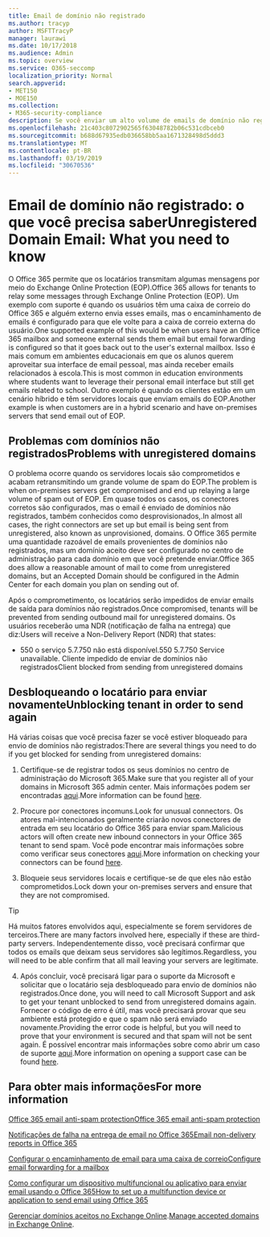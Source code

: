 ```yaml
---
title: Email de domínio não registrado
ms.author: tracyp
author: MSFTTracyP
manager: laurawi
ms.date: 10/17/2018
ms.audience: Admin
ms.topic: overview
ms.service: O365-seccomp
localization_priority: Normal
search.appverid:
- MET150
- MOE150
ms.collection:
- M365-security-compliance
description: Se você enviar um alto volume de emails de domínio não registrados, correrá o risco de que seu email fique bloqueado. Leia este artigo para saber mais.
ms.openlocfilehash: 21c403c8072902565f63048782b06c531cdbceb0
ms.sourcegitcommit: b688d67935edb036658bb5aa1671328498d5ddd3
ms.translationtype: MT
ms.contentlocale: pt-BR
ms.lasthandoff: 03/19/2019
ms.locfileid: "30670536"
---
```

# <a name="unregistered-domain-email-what-you-need-to-know"></a><span data-ttu-id="7d0b9-104">Email de domínio não registrado: o que você precisa saber</span><span class="sxs-lookup"><span data-stu-id="7d0b9-104">Unregistered Domain Email: What you need to know</span></span>

<span data-ttu-id="7d0b9-105">O Office 365 permite que os locatários transmitam algumas mensagens por meio do Exchange Online Protection (EOP).</span><span class="sxs-lookup"><span data-stu-id="7d0b9-105">Office 365 allows for tenants to relay some messages through Exchange Online Protection (EOP).</span></span> <span data-ttu-id="7d0b9-106">Um exemplo com suporte é quando os usuários têm uma caixa de correio do Office 365 e alguém externo envia esses emails, mas o encaminhamento de emails é configurado para que ele volte para a caixa de correio externa do usuário.</span><span class="sxs-lookup"><span data-stu-id="7d0b9-106">One supported example of this would be when users have an Office 365 mailbox and someone external sends them email but email forwarding is configured so that it goes back out to the user's external mailbox.</span></span> <span data-ttu-id="7d0b9-107">Isso é mais comum em ambientes educacionais em que os alunos querem aproveitar sua interface de email pessoal, mas ainda receber emails relacionados à escola.</span><span class="sxs-lookup"><span data-stu-id="7d0b9-107">This is most common in education environments where students want to leverage their personal email interface but still get emails related to school.</span></span> <span data-ttu-id="7d0b9-108">Outro exemplo é quando os clientes estão em um cenário híbrido e têm servidores locais que enviam emails do EOP.</span><span class="sxs-lookup"><span data-stu-id="7d0b9-108">Another example is when customers are in a hybrid scenario and have on-premises servers that send email out of EOP.</span></span>

## <a name="problems-with-unregistered-domains"></a><span data-ttu-id="7d0b9-109">Problemas com domínios não registrados</span><span class="sxs-lookup"><span data-stu-id="7d0b9-109">Problems with unregistered domains</span></span>

<span data-ttu-id="7d0b9-110">O problema ocorre quando os servidores locais são comprometidos e acabam retransmitindo um grande volume de spam do EOP.</span><span class="sxs-lookup"><span data-stu-id="7d0b9-110">The problem is when on-premises servers get compromised and end up relaying a large volume of spam out of EOP.</span></span> <span data-ttu-id="7d0b9-111">Em quase todos os casos, os conectores corretos são configurados, mas o email é enviado de domínios não registrados, também conhecidos como desprovisionados,.</span><span class="sxs-lookup"><span data-stu-id="7d0b9-111">In almost all cases, the right connectors are set up but email is being sent from unregistered, also known as unprovisioned, domains.</span></span> <span data-ttu-id="7d0b9-112">O Office 365 permite uma quantidade razoável de emails provenientes de domínios não registrados, mas um domínio aceito deve ser configurado no centro de administração para cada domínio em que você pretende enviar.</span><span class="sxs-lookup"><span data-stu-id="7d0b9-112">Office 365 does allow a reasonable amount of mail to come from unregistered domains, but an Accepted Domain should be configured in the Admin Center for each domain you plan on sending out of.</span></span>

<span data-ttu-id="7d0b9-113">Após o comprometimento, os locatários serão impedidos de enviar emails de saída para domínios não registrados.</span><span class="sxs-lookup"><span data-stu-id="7d0b9-113">Once compromised, tenants will be prevented from sending outbound mail for unregistered domains.</span></span> <span data-ttu-id="7d0b9-114">Os usuários receberão uma NDR (notificação de falha na entrega) que diz:</span><span class="sxs-lookup"><span data-stu-id="7d0b9-114">Users will receive a Non-Delivery Report (NDR) that states:</span></span>

- <span data-ttu-id="7d0b9-115">550 o serviço 5.7.750 não está disponível.</span><span class="sxs-lookup"><span data-stu-id="7d0b9-115">550 5.7.750 Service unavailable.</span></span> <span data-ttu-id="7d0b9-116">Cliente impedido de enviar de domínios não registrados</span><span class="sxs-lookup"><span data-stu-id="7d0b9-116">Client blocked from sending from unregistered domains</span></span>

## <a name="unblocking-tenant-in-order-to-send-again"></a><span data-ttu-id="7d0b9-117">Desbloqueando o locatário para enviar novamente</span><span class="sxs-lookup"><span data-stu-id="7d0b9-117">Unblocking tenant in order to send again</span></span>

<span data-ttu-id="7d0b9-118">Há várias coisas que você precisa fazer se você estiver bloqueado para envio de domínios não registrados:</span><span class="sxs-lookup"><span data-stu-id="7d0b9-118">There are several things you need to do if you get blocked for sending from unregistered domains:</span></span>

1. <span data-ttu-id="7d0b9-119">Certifique-se de registrar todos os seus domínios no centro de administração do Microsoft 365.</span><span class="sxs-lookup"><span data-stu-id="7d0b9-119">Make sure that you register all of your domains in Microsoft 365 admin center.</span></span> <span data-ttu-id="7d0b9-120">Mais informações podem ser encontradas [aqui](https://docs.microsoft.com/en-us/exchange/mail-flow-best-practices/manage-accepted-domains/manage-accepted-domains).</span><span class="sxs-lookup"><span data-stu-id="7d0b9-120">More information can be found [here](https://docs.microsoft.com/en-us/exchange/mail-flow-best-practices/manage-accepted-domains/manage-accepted-domains).</span></span>

2. <span data-ttu-id="7d0b9-121">Procure por conectores incomuns.</span><span class="sxs-lookup"><span data-stu-id="7d0b9-121">Look for unusual connectors.</span></span> <span data-ttu-id="7d0b9-122">Os atores mal-intencionados geralmente criarão novos conectores de entrada em seu locatário do Office 365 para enviar spam.</span><span class="sxs-lookup"><span data-stu-id="7d0b9-122">Malicious actors will often create new inbound connectors in your Office 365 tenant to send spam.</span></span> <span data-ttu-id="7d0b9-123">Você pode encontrar mais informações sobre como verificar seus conectores [aqui](https://docs.microsoft.com/en-us/powershell/module/exchange/mail-flow/get-inboundconnector?view=exchange-ps).</span><span class="sxs-lookup"><span data-stu-id="7d0b9-123">More information on checking your connectors can be found [here](https://docs.microsoft.com/en-us/powershell/module/exchange/mail-flow/get-inboundconnector?view=exchange-ps).</span></span> 

3. <span data-ttu-id="7d0b9-124">Bloqueie seus servidores locais e certifique-se de que eles não estão comprometidos.</span><span class="sxs-lookup"><span data-stu-id="7d0b9-124">Lock down your on-premises servers and ensure that they are not compromised.</span></span>

> [!TIP]
> <span data-ttu-id="7d0b9-125">Há muitos fatores envolvidos aqui, especialmente se forem servidores de terceiros.</span><span class="sxs-lookup"><span data-stu-id="7d0b9-125">There are many factors involved here, especially if these are third-party servers.</span></span> <span data-ttu-id="7d0b9-126">Independentemente disso, você precisará confirmar que todos os emails que deixam seus servidores são legítimos.</span><span class="sxs-lookup"><span data-stu-id="7d0b9-126">Regardless, you will need to be able confirm that  all mail leaving your servers are legitimate.</span></span>

4. <span data-ttu-id="7d0b9-127">Após concluir, você precisará ligar para o suporte da Microsoft e solicitar que o locatário seja desbloqueado para envio de domínios não registrados.</span><span class="sxs-lookup"><span data-stu-id="7d0b9-127">Once done, you will need to call Microsoft Support and ask to get your tenant unblocked to send from unregistered domains again.</span></span>  <span data-ttu-id="7d0b9-128">Fornecer o código de erro é útil, mas você precisará provar que seu ambiente está protegido e que o spam não será enviado novamente.</span><span class="sxs-lookup"><span data-stu-id="7d0b9-128">Providing the error code is helpful, but you will need to prove that your environment is secured and that spam will not be sent again.</span></span> <span data-ttu-id="7d0b9-129">É possível encontrar mais informações sobre como abrir um caso de suporte [aqui](https://support.office.com/en-us/article/Contact-support-for-business-products-Admin-Help-32a17ca7-6fa0-4870-8a8d-e25ba4ccfd4b#ID0EAADAAA=online).</span><span class="sxs-lookup"><span data-stu-id="7d0b9-129">More information on opening a support case can be found [here](https://support.office.com/en-us/article/Contact-support-for-business-products-Admin-Help-32a17ca7-6fa0-4870-8a8d-e25ba4ccfd4b#ID0EAADAAA=online).</span></span>
  
## <a name="for-more-information"></a><span data-ttu-id="7d0b9-130">Para obter mais informações</span><span class="sxs-lookup"><span data-stu-id="7d0b9-130">For more information</span></span>

[<span data-ttu-id="7d0b9-131">Office 365 email anti-spam protection</span><span class="sxs-lookup"><span data-stu-id="7d0b9-131">Office 365 email anti-spam protection</span></span>](anti-spam-protection.md)

[<span data-ttu-id="7d0b9-132">Notificações de falha na entrega de email no Office 365</span><span class="sxs-lookup"><span data-stu-id="7d0b9-132">Email non-delivery reports in Office 365</span></span>](https://support.office.com/article/email-non-delivery-reports-in-office-365-51daa6b9-2e35-49c4-a0c9-df85bf8533c3)

[<span data-ttu-id="7d0b9-133">Configurar o encaminhamento de email para uma caixa de correio</span><span class="sxs-lookup"><span data-stu-id="7d0b9-133">Configure email forwarding for a mailbox</span></span>](https://docs.microsoft.com/en-us/exchange/recipients-in-exchange-online/manage-user-mailboxes/configure-email-forwarding)

[<span data-ttu-id="7d0b9-134">Como configurar um dispositivo multifuncional ou aplicativo para enviar email usando o Office 365</span><span class="sxs-lookup"><span data-stu-id="7d0b9-134">How to set up a multifunction device or application to send email using Office 365</span></span>](https://support.office.com/en-us/article/How-to-set-up-a-multifunction-device-or-application-to-send-email-using-Office-365-69f58e99-c550-4274-ad18-c805d654b4c4)

<span data-ttu-id="7d0b9-135">[Gerenciar domínios aceitos no Exchange Online](https://docs.microsoft.com/en-us/exchange/mail-flow-best-practices/manage-accepted-domains/manage-accepted-domains).</span><span class="sxs-lookup"><span data-stu-id="7d0b9-135">[Manage accepted domains in Exchange Online](https://docs.microsoft.com/en-us/exchange/mail-flow-best-practices/manage-accepted-domains/manage-accepted-domains).</span></span>
